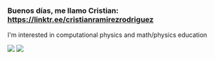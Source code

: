 ### Buenos días, me llamo Cristian:  https://linktr.ee/cristianramirezrodriguez
I'm interested in computational physics and math/physics education

<!--
**cristianramirezrodriguez/cristianramirezrodriguez** is a ✨ _special_ ✨ repository because its `README.md` (this file) appears on your GitHub profile.

Here are some ideas to get you started:

- 🔭 I’m currently working on ...
- 🌱 I’m currently learning ...
- 👯 I’m looking to collaborate on ...
- 🤔 I’m looking for help with ...
- 💬 Ask me about ...
- 📫 How to reach me: ...
- 😄 Pronouns: ...
- ⚡ Fun fact: ...
-->

![](http://github-profile-summary-cards.vercel.app/api/cards/most-commit-language?username=cristianramirezrodriguez&theme=default)
![](http://github-profile-summary-cards.vercel.app/api/cards/profile-details?username=cristianramirezrodriguez&theme=default)
